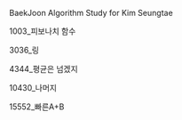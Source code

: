 BaekJoon Algorithm Study for Kim Seungtae

1003_피보나치 함수

3036_링

4344_평균은 넘겠지

10430_나머지

15552_빠른A+B
